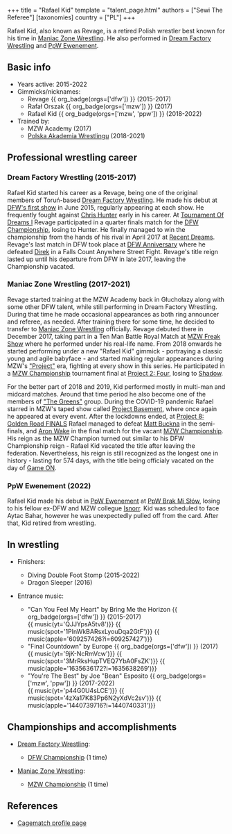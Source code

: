 +++
title = "Rafael Kid"
template = "talent_page.html"
authors = ["Sewi The Referee"]
[taxonomies]
country = ["PL"]
+++

Rafael Kid, also known as Revage, is a retired Polish wrestler best known for his time in [Maniac Zone Wrestling](@/o/mzw.md). He also performed in [Dream Factory Wrestling](@/o/dfw.md) and [PpW Ewenement](@/o/ppw.md).

## Basic info

* Years active: 2015-2022
* Gimmicks/nicknames:
  - Revage {{ org_badge(orgs=['dfw']) }} (2015-2017)
  - Rafał Orszak {{ org_badge(orgs=['mzw']) }} (2017)
  - Rafael Kid {{ org_badge(orgs=['mzw', 'ppw']) }} (2018-2022)
* Trained by:
  - MZW Academy (2017)
  - [Polska Akademia Wrestlingu](@/o/paw.md) (2018-2021)

## Professional wrestling career

### Dream Factory Wrestling (2015-2017)

Rafael Kid started his career as a Revage, being one of the original members of Toruń-based [Dream Factory Wrestling](@/o/dfw.md). He made his debut at [DFW's first show](@/e/dfw/2015-06-20-dfw-showcase.md) in June 2015, regularly appearing at each show. He frequently fought against [Chris Hunter](@/w/chris-hunter.md) early in his career. At [Tournament Of Dreams I](@/e/dfw/2016-06-11-dfw-tournament-of-dreams-1.md) Revage participated in a quarter finals match for the [DFW Championship](@/c/dfw-championship.md), losing to Hunter. He finally managed to win the championship from the hands of his rival in April 2017 at [Recent Dreams](@/e/dfw/2017-04-23-dfw-recent-dreams.md). Revage's last match in DFW took place at [DFW Anniversary](@/e/dfw/2017-09-30-dfw-anniversary.md) where he defeated [Direk](@/w/direk.md) in a Falls Count Anywhere Street Fight. Revage's title reign lasted up until his departure from DFW in late 2017, leaving the Championship vacated.

### Maniac Zone Wrestling (2017-2021)

Revage started training at the MZW Academy back in Głuchołazy along with some other DFW talent, while still performing in Dream Factory Wrestling. During that time he made occasional appearances as both ring announcer and referee, as needed. After training there for some time, he decided to transfer to [Maniac Zone Wrestling](@/o/mzw.md) officially. Revage debuted there in December 2017, taking part in a Ten Man Battle Royal Match at [MZW Freak Show](@/e/mzw/2017-12-02-mzw-freak-show.md) where he performed under his real-life name. From 2018 onwards he started performing under a new "Rafael Kid" gimmick - portraying a classic young and agile babyface - and started making regular appearances during MZW's ["Project"](@/e/mzw/2018-10-13-mzw-project-1-new-beginning.md) era, fighting at every show in this series. He participated in a [MZW Championship](@/c/mzw-championship.md) tournament final at [Project 2: Four](@/e/mzw/2018-12-08-mzw-project-2-four.md), losing to [Shadow](@/w/shadow.md).

For the better part of 2018 and 2019, Kid performed mostly in multi-man and midcard matches. Around that time period he also become one of the members of ["The Greens"](@/a/the-greens.md) group. During the COVID-19 pandemic Rafael starred in MZW's taped show called [Project Basement](@/e/mzw/2021-03-18-mzw-project-basement-1.md), where once again he appeared at every event. After the lockdowns ended, at [Project 8: Golden Road FINALS](@/e/mzw/2021-08-14-mzw-project-8-golden-road-finals.md) Rafael managed to defeat [Matt Buckna](@/w/matt-buckna.md) in the semi-finals, and [Aron Wake](@/w/aron-wake.md) in the final match for the vacant [MZW Championship](@/c/mzw-championship.md). His reign as the MZW Champion turned out similar to his DFW Championship reign - Rafael Kid vacated the title after leaving the federation. Nevertheless, his reign is still recognized as the longest one in history - lasting for 574 days, with the title being officialy vacated on the day of [Game ON](@/e/mzw/2023-03-11-mzw-game-on.md).

### PpW Ewenement (2022)

Rafael Kid made his debut in [PpW Ewenement](@/o/ppw.md) at [PpW Brak Mi Słów](@/e/ppw/2022-09-10-ppw-brak-mi-slow.md), losing to his fellow ex-DFW and MZW collegue [Isnorr](@/w/isnorr.md). Kid was scheduled to face Aytac Bahar, however he was unexpectedly pulled off from the card. After that, Kid retired from wrestling.

## In wrestling

* Finishers:
  - Diving Double Foot Stomp (2015-2022)
  - Dragon Sleeper (2016)

* Entrance music:
  - "Can You Feel My Heart" by Bring Me the Horizon
 {{ org_badge(orgs=['dfw']) }} (2015-2017) <br>
 {{ music(yt='QJJYpsA5tv8')}}
 {{ music(spot='1PInWkBARsxLyouDqa2GtF')}}
 {{ music(apple='609257426?i=609257427')}}
  - "Final Countdown" by Europe
 {{ org_badge(orgs=['dfw']) }} (2017) <br>
 {{ music(yt='9jK-NcRmVcw')}}
 {{ music(spot='3MrRksHupTVEQ7YbA0FsZK')}}
 {{ music(apple='1635636172?i=1635638269')}}
  - "You're The Best" by Joe "Bean" Esposito
 {{ org_badge(orgs=['mzw', 'ppw']) }} (2017-2022) <br>
 {{ music(yt='p44G0U4sLCE')}}
 {{ music(spot='4zXa17K83Pp6N2yXdVc2sv')}}
 {{ music(apple='1440739716?i=1440740331')}}

## Championships and accomplishments

* [Dream Factory Wrestling](@/o/dfw.md):
  - [DFW Championship](@/c/dfw-championship.md) (1 time)

* [Maniac Zone Wrestling](@/o/mzw.md):
  - [MZW Championship](@/c/mzw-championship.md) (1 time)

## References

* [Cagematch profile page](https://www.cagematch.net/?id=2&nr=24692)
